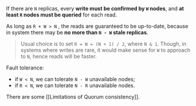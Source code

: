 If there are `N` replicas, every **write must be confirmed by `W` nodes**, 
and **at least `R` nodes must be queried** for each read.

As long as `R + W > N` , the reads are guaranteed to be up-to-date, because in system there may be **no more than `N - W` stale replicas**.

> Usual choice is to set `R = W = (N + 1) / 2`, where `N & 1`. Though, in systems where writes are rare, it would make sense for `W` to approach to `N`, hence reads will be faster.

Fault tolerance:
- if `W < N`, we can tolerate `N - W`  unavailable nodes;
- if `R < N`, we can tolerate `N - R` unavailable nodes.

There are some [[Limitations of Quorum consistency]].